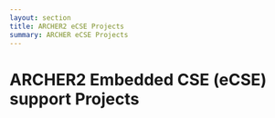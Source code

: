 ```yaml
---
layout: section
title: ARCHER2 eCSE Projects
summary: ARCHER eCSE Projects
---
```


# ARCHER2 Embedded CSE (eCSE) support Projects

